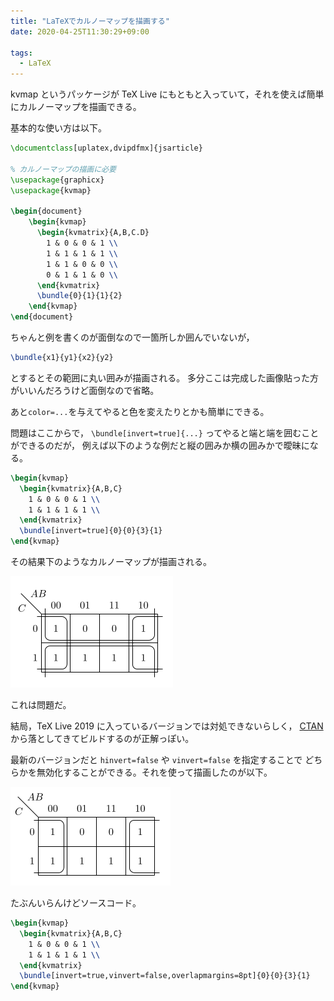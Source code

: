 ```yaml
---
title: "LaTeXでカルノーマップを描画する"
date: 2020-04-25T11:30:29+09:00

tags:
  - LaTeX
---
```


kvmap というパッケージが TeX Live にもともと入っていて，それを使えば簡単にカルノーマップを描画できる。

基本的な使い方は以下。

```latex
\documentclass[uplatex,dvipdfmx]{jsarticle}

% カルノーマップの描画に必要
\usepackage{graphicx}
\usepackage{kvmap}

\begin{document}
    \begin{kvmap}
      \begin{kvmatrix}{A,B,C.D}
        1 & 0 & 0 & 1 \\
        1 & 1 & 1 & 1 \\
        1 & 1 & 0 & 0 \\
        0 & 1 & 1 & 0 \\
      \end{kvmatrix}
      \bundle{0}{1}{1}{2}
    \end{kvmap}
\end{document}
```

ちゃんと例を書くのが面倒なので一箇所しか囲んでいないが，

```latex
\bundle{x1}{y1}{x2}{y2}
```

とするとその範囲に丸い囲みが描画される。
多分ここは完成した画像貼った方がいいんだろうけど面倒なので省略。

あと`color=...`を与えてやると色を変えたりとかも簡単にできる。

問題はここからで， `\bundle[invert=true]{...}` ってやると端と端を囲むことができるのだが，
例えば以下のような例だと縦の囲みか横の囲みかで曖昧になる。

```latex
\begin{kvmap}
  \begin{kvmatrix}{A,B,C}
    1 & 0 & 0 & 1 \\
    1 & 1 & 1 & 1 \\
  \end{kvmatrix}
  \bundle[invert=true]{0}{0}{3}{1}
\end{kvmap}

```

その結果下のようなカルノーマップが描画される。

![exmple](example1.png)

これは問題だ。

結局，TeX Live 2019 に入っているバージョンでは対処できないらしく，
[CTAN](https://ctan.org/pkg/kvmap) から落としてきてビルドするのが正解っぽい。

最新のバージョンだと `hinvert=false` や `vinvert=false` を指定することで
どちらかを無効化することができる。それを使って描画したのが以下。

![example](example2.png)

たぶんいらんけどソースコード。

```latex
\begin{kvmap}
  \begin{kvmatrix}{A,B,C}
    1 & 0 & 0 & 1 \\
    1 & 1 & 1 & 1 \\
  \end{kvmatrix}
  \bundle[invert=true,vinvert=false,overlapmargins=8pt]{0}{0}{3}{1}
\end{kvmap}
```
